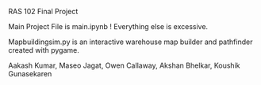 RAS 102 Final Project

Main Project File is main.ipynb ! Everything else is excessive.

Mapbuildingsim.py is an interactive warehouse map builder and pathfinder created with pygame. 

Aakash Kumar, Maseo Jagat, Owen Callaway, Akshan Bhelkar, Koushik Gunasekaren

 
